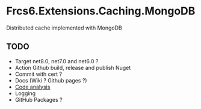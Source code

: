 # Frcs6.Extensions.Caching.MongoDB
Distributed cache implemented with MongoDB

## TODO
- Target net8.0, net7.0 and net6.0 ?
- Action Github build, release and publish Nuget
- Commit with cert ?
- Docs (Wiki ? Github pages ?)
- [Code analysis](https://learn.microsoft.com/en-us/dotnet/fundamentals/code-analysis/overview?tabs=net-8)
- Logging
- GitHub Packages ?